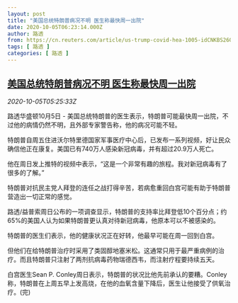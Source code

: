 ```yaml
---
layout: post
title: "美国总统特朗普病况不明 医生称最快周一出院"
date: 2020-10-05T06:23:14.000Z
author: 路透
from: https://cn.reuters.com/article/us-trump-covid-hea-1005-idCNKBS26Q0HP
tags: [ 路透 ]
categories: [ 路透 ]
---
```

<!--1601878994000-->
[美国总统特朗普病况不明 医生称最快周一出院](https://cn.reuters.com/article/us-trump-covid-hea-1005-idCNKBS26Q0HP)
------

<div>
<div><i>2020-10-05T05:25:33Z</i></div><p>路透华盛顿10月5日 - 美国总统特朗普的医生表示，特朗普可能最快周一出院，不过他的病情仍然不明，且外部专家警告称，他的病况可能不轻。</p><p>特朗普自周五住进沃尔特里德国家军事医疗中心后，已发布一系列视频，好让民众确信他正在康复。美国已有740万人感染新冠病毒，并有超过20.9万人死亡。</p><p>他在周日发上推特的视频中表示，“这是一个非常有趣的旅程。我对新冠病毒有了很多的了解。”</p><p>特朗普对抗民主党人拜登的连任之战打得辛苦，若病愈重回白宫可能有助于特朗普营造出一切正常的感觉。</p><p>路透/益普索周日公布的一项调查显示，特朗普的支持率比拜登低10个百分点；约65%的美国人认为如果特朗普更认真对待新冠病毒，他原本可以不被感染的。</p><p>特朗普的医生们表示，他的健康状况正在好转，他最早可能在周一回到白宫。</p><p>但他们在给特朗普治疗时采用了类固醇地塞米松。这通常只用于最严重病例的治疗。而且特朗普只注射了两剂抗病毒药物瑞德西韦，而注射疗程要持续五天。</p><p>白宫医生Sean P. Conley周日表示，特朗普的状况比他先前承认的要糟。Conley称，特朗普在上周五早上发高烧，在他的血氧含量下降后，医生让他接受了供氧治疗。(完)</p>
</div>
